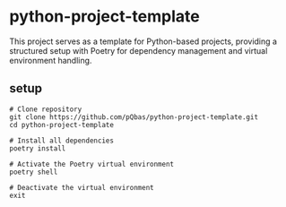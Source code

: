 # python-project-template

This project serves as a template for Python-based projects, providing a structured setup with Poetry for dependency management and virtual environment handling.

## setup
```shell
# Clone repository
git clone https://github.com/pQbas/python-project-template.git
cd python-project-template

# Install all dependencies
poetry install

# Activate the Poetry virtual environment
poetry shell

# Deactivate the virtual environment
exit
```
